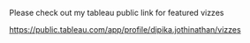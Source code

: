 Please check out my tableau public link for featured vizzes

https://public.tableau.com/app/profile/dipika.jothinathan/vizzes
